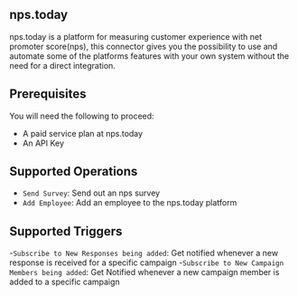 
## nps.today 

nps.today is a platform for measuring customer experience with net promoter score(nps), this connector gives you the possibility to use and automate some of the platforms features with your own system without the need for a direct integration.

## Prerequisites

You will need the following to proceed:
-  A paid service plan at nps.today
- An API Key

## Supported Operations

- `Send Survey`: Send out an nps survey
- `Add Employee`: Add an employee to the nps.today platform

## Supported Triggers

-`Subscribe to New Responses being added`: Get notified whenever a new response is received for a specific campaign
-`Subscribe to New Campaign Members being added`: Get Notified whenever a new campaign member is added to a specific campaign